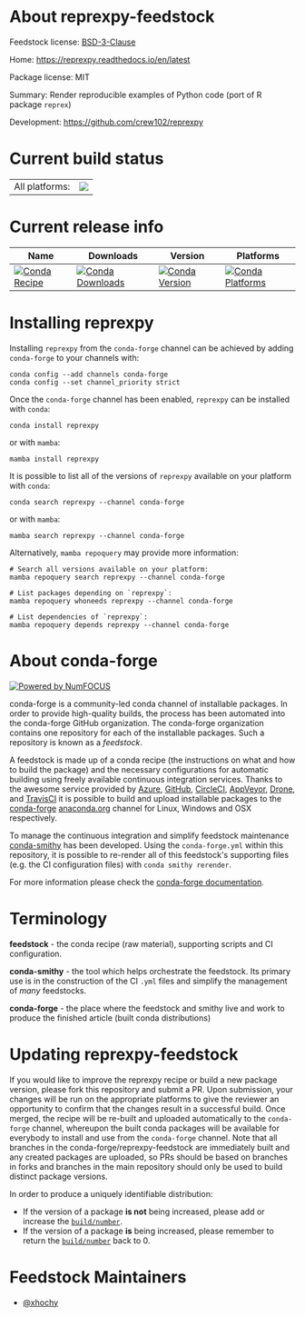 About reprexpy-feedstock
========================

Feedstock license: [BSD-3-Clause](https://github.com/conda-forge/reprexpy-feedstock/blob/main/LICENSE.txt)

Home: https://reprexpy.readthedocs.io/en/latest

Package license: MIT

Summary: Render reproducible examples of Python code (port of R package `reprex`)

Development: https://github.com/crew102/reprexpy

Current build status
====================


<table><tr><td>All platforms:</td>
    <td>
      <a href="https://dev.azure.com/conda-forge/feedstock-builds/_build/latest?definitionId=6552&branchName=main">
        <img src="https://dev.azure.com/conda-forge/feedstock-builds/_apis/build/status/reprexpy-feedstock?branchName=main">
      </a>
    </td>
  </tr>
</table>

Current release info
====================

| Name | Downloads | Version | Platforms |
| --- | --- | --- | --- |
| [![Conda Recipe](https://img.shields.io/badge/recipe-reprexpy-green.svg)](https://anaconda.org/conda-forge/reprexpy) | [![Conda Downloads](https://img.shields.io/conda/dn/conda-forge/reprexpy.svg)](https://anaconda.org/conda-forge/reprexpy) | [![Conda Version](https://img.shields.io/conda/vn/conda-forge/reprexpy.svg)](https://anaconda.org/conda-forge/reprexpy) | [![Conda Platforms](https://img.shields.io/conda/pn/conda-forge/reprexpy.svg)](https://anaconda.org/conda-forge/reprexpy) |

Installing reprexpy
===================

Installing `reprexpy` from the `conda-forge` channel can be achieved by adding `conda-forge` to your channels with:

```
conda config --add channels conda-forge
conda config --set channel_priority strict
```

Once the `conda-forge` channel has been enabled, `reprexpy` can be installed with `conda`:

```
conda install reprexpy
```

or with `mamba`:

```
mamba install reprexpy
```

It is possible to list all of the versions of `reprexpy` available on your platform with `conda`:

```
conda search reprexpy --channel conda-forge
```

or with `mamba`:

```
mamba search reprexpy --channel conda-forge
```

Alternatively, `mamba repoquery` may provide more information:

```
# Search all versions available on your platform:
mamba repoquery search reprexpy --channel conda-forge

# List packages depending on `reprexpy`:
mamba repoquery whoneeds reprexpy --channel conda-forge

# List dependencies of `reprexpy`:
mamba repoquery depends reprexpy --channel conda-forge
```


About conda-forge
=================

[![Powered by
NumFOCUS](https://img.shields.io/badge/powered%20by-NumFOCUS-orange.svg?style=flat&colorA=E1523D&colorB=007D8A)](https://numfocus.org)

conda-forge is a community-led conda channel of installable packages.
In order to provide high-quality builds, the process has been automated into the
conda-forge GitHub organization. The conda-forge organization contains one repository
for each of the installable packages. Such a repository is known as a *feedstock*.

A feedstock is made up of a conda recipe (the instructions on what and how to build
the package) and the necessary configurations for automatic building using freely
available continuous integration services. Thanks to the awesome service provided by
[Azure](https://azure.microsoft.com/en-us/services/devops/), [GitHub](https://github.com/),
[CircleCI](https://circleci.com/), [AppVeyor](https://www.appveyor.com/),
[Drone](https://cloud.drone.io/welcome), and [TravisCI](https://travis-ci.com/)
it is possible to build and upload installable packages to the
[conda-forge](https://anaconda.org/conda-forge) [anaconda.org](https://anaconda.org/)
channel for Linux, Windows and OSX respectively.

To manage the continuous integration and simplify feedstock maintenance
[conda-smithy](https://github.com/conda-forge/conda-smithy) has been developed.
Using the ``conda-forge.yml`` within this repository, it is possible to re-render all of
this feedstock's supporting files (e.g. the CI configuration files) with ``conda smithy rerender``.

For more information please check the [conda-forge documentation](https://conda-forge.org/docs/).

Terminology
===========

**feedstock** - the conda recipe (raw material), supporting scripts and CI configuration.

**conda-smithy** - the tool which helps orchestrate the feedstock.
                   Its primary use is in the construction of the CI ``.yml`` files
                   and simplify the management of *many* feedstocks.

**conda-forge** - the place where the feedstock and smithy live and work to
                  produce the finished article (built conda distributions)


Updating reprexpy-feedstock
===========================

If you would like to improve the reprexpy recipe or build a new
package version, please fork this repository and submit a PR. Upon submission,
your changes will be run on the appropriate platforms to give the reviewer an
opportunity to confirm that the changes result in a successful build. Once
merged, the recipe will be re-built and uploaded automatically to the
`conda-forge` channel, whereupon the built conda packages will be available for
everybody to install and use from the `conda-forge` channel.
Note that all branches in the conda-forge/reprexpy-feedstock are
immediately built and any created packages are uploaded, so PRs should be based
on branches in forks and branches in the main repository should only be used to
build distinct package versions.

In order to produce a uniquely identifiable distribution:
 * If the version of a package **is not** being increased, please add or increase
   the [``build/number``](https://docs.conda.io/projects/conda-build/en/latest/resources/define-metadata.html#build-number-and-string).
 * If the version of a package **is** being increased, please remember to return
   the [``build/number``](https://docs.conda.io/projects/conda-build/en/latest/resources/define-metadata.html#build-number-and-string)
   back to 0.

Feedstock Maintainers
=====================

* [@xhochy](https://github.com/xhochy/)

